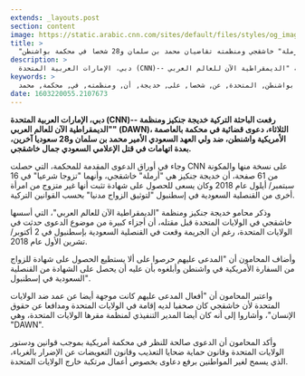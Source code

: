 ```yaml
--- 
extends: _layouts.post 
section: content 
image: https://static.arabic.cnn.com/sites/default/files/styles/og_image_v1/public/2020/10/20/images/GettyImages-1204916696.jpg?h=434c2271&itok=pwymsbc4 
title: > 
  "أرملة" خاشقجي ومنظمته تقاضيان محمد بن سلمان و28 شخصا في محكمة بواشنطن 
description: > 
  دبي، الإمارات العربية المتحدة (CNN)-- رفعت الباحثة التركية خديجة جنكيز ومنظمة "الديمقراطية الآن للعالم العربي" (DAWN)، الثلاثاء، دعوى قضائية في محكمة بالعاصمة الأمريكية واشنطن، ضد ولي العهد السعودي الأمير محمد بن سلمان و28 سعوديا آخرين، بعدة اتهامات في قتل الإعلامي السعودي جمال خاشقجي.وذكر محامو خديجة جنكيز ومنظمة "الديمقراطية الآن للعالم العربي"، التي أسسها خاشقجي في الولايات المتحدة قبل مقتله، أن أجزاء كبيرة من موضوع الدعوى حدثت في الولايات المتحدة، رغم أن الجريمة وقعت في القنصلية السعودية بإسطنبول في 2 أكتوبر/ تشرين الأول عام 2018.وأضاف المحامون أن "المدعى عليهم حرصوا على ألا يستطيع الحصول على شهادة للزواج من السفارة الأمريكية في واشنطن وأبلغوه بأن عليه أن يحصل على الشهادة من القنصلية السعودية في إسطنبول".واعتبر المحامون أن "أفعال المدعى عليهم كانت موجهة أيضا عن عمد ضد الولايات المتحدة لأن خاشقجي كان صحفيا لديه إقامة في الولايات المتحدة ومدافعا عن حقوق الإنسان"، وأشاروا إلى أنه كان أيضا المدير التنفيذي لمنظمة مقرها الولايات المتحدة، وهي "DAWN".وأكد المحامون أن الدعوى صالحة للنظر في محكمة أمريكية بموجب قوانين ودستور الولايات المتحدة وقانون حماية ضحايا التعذيب وقانون التعويضات عن الإضرار بالغرباء، الذي يسمح لغير المواطنين برفع دعاوى بخصوص أعمال مرتكبة خارج الولايات المتحدة. 
keywords: > 
  تقاضيان, و28, سلمان, خاشقجي, الولايات, من, جنكيز, بواشنطن, المتحدة, عن, شخصا, على, خديجة, أن, ومنظمته, في, محكمة, محمد 
date: 1603220055.2107673 
--- 
```

<div><p><strong>&#1583;&#1576;&#1610;&#1548; &#1575;&#1604;&#1573;&#1605;&#1575;&#1585;&#1575;&#1578; &#1575;&#1604;&#1593;&#1585;&#1576;&#1610;&#1577; &#1575;&#1604;&#1605;&#1578;&#1581;&#1583;&#1577; (CNN)-- &#1585;&#1601;&#1593;&#1578; &#1575;&#1604;&#1576;&#1575;&#1581;&#1579;&#1577; &#1575;&#1604;&#1578;&#1585;&#1603;&#1610;&#1577; &#1582;&#1583;&#1610;&#1580;&#1577; &#1580;&#1606;&#1603;&#1610;&#1586; &#1608;&#1605;&#1606;&#1592;&#1605;&#1577; "&#1575;&#1604;&#1583;&#1610;&#1605;&#1602;&#1585;&#1575;&#1591;&#1610;&#1577; &#1575;&#1604;&#1570;&#1606; &#1604;&#1604;&#1593;&#1575;&#1604;&#1605; &#1575;&#1604;&#1593;&#1585;&#1576;&#1610;" (DAWN)&#1548; &#1575;&#1604;&#1579;&#1604;&#1575;&#1579;&#1575;&#1569;&#1548; &#1583;&#1593;&#1608;&#1609; &#1602;&#1590;&#1575;&#1574;&#1610;&#1577; &#1601;&#1610; &#1605;&#1581;&#1603;&#1605;&#1577; &#1576;&#1575;&#1604;&#1593;&#1575;&#1589;&#1605;&#1577; &#1575;&#1604;&#1571;&#1605;&#1585;&#1610;&#1603;&#1610;&#1577; &#1608;&#1575;&#1588;&#1606;&#1591;&#1606;&#1548; &#1590;&#1583; &#1608;&#1604;&#1610; &#1575;&#1604;&#1593;&#1607;&#1583; &#1575;&#1604;&#1587;&#1593;&#1608;&#1583;&#1610; &#1575;&#1604;&#1571;&#1605;&#1610;&#1585; &#1605;&#1581;&#1605;&#1583; &#1576;&#1606; &#1587;&#1604;&#1605;&#1575;&#1606; &#1608;28 &#1587;&#1593;&#1608;&#1583;&#1610;&#1575; &#1570;&#1582;&#1585;&#1610;&#1606;&#1548; &#1576;&#1593;&#1583;&#1577; &#1575;&#1578;&#1607;&#1575;&#1605;&#1575;&#1578; &#1601;&#1610; &#1602;&#1578;&#1604; &#1575;&#1604;&#1573;&#1593;&#1604;&#1575;&#1605;&#1610; &#1575;&#1604;&#1587;&#1593;&#1608;&#1583;&#1610; &#1580;&#1605;&#1575;&#1604; &#1582;&#1575;&#1588;&#1602;&#1580;&#1610;.</strong></p>&#13;
&#13;
<p>&#1608;&#1580;&#1575;&#1569; &#1601;&#1610; &#1571;&#1608;&#1585;&#1575;&#1602; &#1575;&#1604;&#1583;&#1593;&#1608;&#1609; &#1575;&#1604;&#1605;&#1602;&#1583;&#1605;&#1577; &#1604;&#1604;&#1605;&#1581;&#1603;&#1605;&#1577;&#1548; &#1575;&#1604;&#1578;&#1610; &#1581;&#1589;&#1604;&#1578; CNN &#1593;&#1604;&#1609; &#1606;&#1587;&#1582;&#1577; &#1605;&#1606;&#1607;&#1575; &#1608;&#1575;&#1604;&#1605;&#1603;&#1608;&#1606;&#1577; &#1605;&#1606; 61 &#1589;&#1601;&#1581;&#1577;&#1548; &#1571;&#1606; &#1582;&#1583;&#1610;&#1580;&#1577; &#1580;&#1606;&#1603;&#1610;&#1586; &#1607;&#1610; "&#1571;&#1585;&#1605;&#1604;&#1577;" &#1582;&#1575;&#1588;&#1602;&#1580;&#1610;&#1548; &#1608;&#1571;&#1606;&#1607;&#1605;&#1575; "&#1578;&#1586;&#1608;&#1580;&#1575; &#1588;&#1585;&#1593;&#1610;&#1575;" &#1601;&#1610; 16 &#1587;&#1576;&#1578;&#1605;&#1576;&#1585;/ &#1571;&#1610;&#1604;&#1608;&#1604; &#1593;&#1575;&#1605; 2018 &#1608;&#1603;&#1575;&#1606; &#1610;&#1587;&#1593;&#1609; &#1604;&#1604;&#1581;&#1589;&#1608;&#1604; &#1593;&#1604;&#1609; &#1588;&#1607;&#1575;&#1583;&#1577; &#1578;&#1579;&#1576;&#1578; &#1571;&#1606;&#1607;&#1575; &#1594;&#1610;&#1585; &#1605;&#1578;&#1586;&#1608;&#1580; &#1605;&#1606; &#1575;&#1605;&#1585;&#1571;&#1577; &#1571;&#1582;&#1585;&#1609; &#1605;&#1606; &#1575;&#1604;&#1602;&#1606;&#1589;&#1604;&#1610;&#1577; &#1575;&#1604;&#1587;&#1593;&#1608;&#1583;&#1610;&#1577; &#1601;&#1610; &#1573;&#1587;&#1591;&#1606;&#1576;&#1608;&#1604; "&#1604;&#1578;&#1608;&#1579;&#1610;&#1602; &#1575;&#1604;&#1586;&#1608;&#1575;&#1580; &#1605;&#1583;&#1606;&#1610;&#1575;" &#1576;&#1581;&#1587;&#1576; &#1575;&#1604;&#1602;&#1608;&#1575;&#1606;&#1610;&#1606; &#1575;&#1604;&#1578;&#1585;&#1603;&#1610;&#1577;.</p>&#13;
&#13;
<p>&#1608;&#1584;&#1603;&#1585; &#1605;&#1581;&#1575;&#1605;&#1608; &#1582;&#1583;&#1610;&#1580;&#1577; &#1580;&#1606;&#1603;&#1610;&#1586; &#1608;&#1605;&#1606;&#1592;&#1605;&#1577; "&#1575;&#1604;&#1583;&#1610;&#1605;&#1602;&#1585;&#1575;&#1591;&#1610;&#1577; &#1575;&#1604;&#1570;&#1606; &#1604;&#1604;&#1593;&#1575;&#1604;&#1605; &#1575;&#1604;&#1593;&#1585;&#1576;&#1610;"&#1548; &#1575;&#1604;&#1578;&#1610; &#1571;&#1587;&#1587;&#1607;&#1575; &#1582;&#1575;&#1588;&#1602;&#1580;&#1610; &#1601;&#1610; &#1575;&#1604;&#1608;&#1604;&#1575;&#1610;&#1575;&#1578; &#1575;&#1604;&#1605;&#1578;&#1581;&#1583;&#1577; &#1602;&#1576;&#1604; &#1605;&#1602;&#1578;&#1604;&#1607;&#1548; &#1571;&#1606; &#1571;&#1580;&#1586;&#1575;&#1569; &#1603;&#1576;&#1610;&#1585;&#1577; &#1605;&#1606; &#1605;&#1608;&#1590;&#1608;&#1593; &#1575;&#1604;&#1583;&#1593;&#1608;&#1609; &#1581;&#1583;&#1579;&#1578; &#1601;&#1610; &#1575;&#1604;&#1608;&#1604;&#1575;&#1610;&#1575;&#1578; &#1575;&#1604;&#1605;&#1578;&#1581;&#1583;&#1577;&#1548; &#1585;&#1594;&#1605; &#1571;&#1606; &#1575;&#1604;&#1580;&#1585;&#1610;&#1605;&#1577; &#1608;&#1602;&#1593;&#1578; &#1601;&#1610; &#1575;&#1604;&#1602;&#1606;&#1589;&#1604;&#1610;&#1577; &#1575;&#1604;&#1587;&#1593;&#1608;&#1583;&#1610;&#1577; &#1576;&#1573;&#1587;&#1591;&#1606;&#1576;&#1608;&#1604; &#1601;&#1610; 2 &#1571;&#1603;&#1578;&#1608;&#1576;&#1585;/ &#1578;&#1588;&#1585;&#1610;&#1606; &#1575;&#1604;&#1571;&#1608;&#1604; &#1593;&#1575;&#1605; 2018.</p>&#13;
&#13;
<p>&#1608;&#1571;&#1590;&#1575;&#1601; &#1575;&#1604;&#1605;&#1581;&#1575;&#1605;&#1608;&#1606; &#1571;&#1606; "&#1575;&#1604;&#1605;&#1583;&#1593;&#1609; &#1593;&#1604;&#1610;&#1607;&#1605; &#1581;&#1585;&#1589;&#1608;&#1575; &#1593;&#1604;&#1609; &#1571;&#1604;&#1575; &#1610;&#1587;&#1578;&#1591;&#1610;&#1593; &#1575;&#1604;&#1581;&#1589;&#1608;&#1604; &#1593;&#1604;&#1609; &#1588;&#1607;&#1575;&#1583;&#1577; &#1604;&#1604;&#1586;&#1608;&#1575;&#1580; &#1605;&#1606; &#1575;&#1604;&#1587;&#1601;&#1575;&#1585;&#1577; &#1575;&#1604;&#1571;&#1605;&#1585;&#1610;&#1603;&#1610;&#1577; &#1601;&#1610; &#1608;&#1575;&#1588;&#1606;&#1591;&#1606; &#1608;&#1571;&#1576;&#1604;&#1594;&#1608;&#1607; &#1576;&#1571;&#1606; &#1593;&#1604;&#1610;&#1607; &#1571;&#1606; &#1610;&#1581;&#1589;&#1604; &#1593;&#1604;&#1609; &#1575;&#1604;&#1588;&#1607;&#1575;&#1583;&#1577; &#1605;&#1606; &#1575;&#1604;&#1602;&#1606;&#1589;&#1604;&#1610;&#1577; &#1575;&#1604;&#1587;&#1593;&#1608;&#1583;&#1610;&#1577; &#1601;&#1610; &#1573;&#1587;&#1591;&#1606;&#1576;&#1608;&#1604;".</p>&#13;
&#13;
<p>&#1608;&#1575;&#1593;&#1578;&#1576;&#1585; &#1575;&#1604;&#1605;&#1581;&#1575;&#1605;&#1608;&#1606; &#1571;&#1606; "&#1571;&#1601;&#1593;&#1575;&#1604; &#1575;&#1604;&#1605;&#1583;&#1593;&#1609; &#1593;&#1604;&#1610;&#1607;&#1605; &#1603;&#1575;&#1606;&#1578; &#1605;&#1608;&#1580;&#1607;&#1577; &#1571;&#1610;&#1590;&#1575; &#1593;&#1606; &#1593;&#1605;&#1583; &#1590;&#1583; &#1575;&#1604;&#1608;&#1604;&#1575;&#1610;&#1575;&#1578; &#1575;&#1604;&#1605;&#1578;&#1581;&#1583;&#1577; &#1604;&#1571;&#1606; &#1582;&#1575;&#1588;&#1602;&#1580;&#1610; &#1603;&#1575;&#1606; &#1589;&#1581;&#1601;&#1610;&#1575; &#1604;&#1583;&#1610;&#1607; &#1573;&#1602;&#1575;&#1605;&#1577; &#1601;&#1610; &#1575;&#1604;&#1608;&#1604;&#1575;&#1610;&#1575;&#1578; &#1575;&#1604;&#1605;&#1578;&#1581;&#1583;&#1577; &#1608;&#1605;&#1583;&#1575;&#1601;&#1593;&#1575; &#1593;&#1606; &#1581;&#1602;&#1608;&#1602; &#1575;&#1604;&#1573;&#1606;&#1587;&#1575;&#1606;"&#1548; &#1608;&#1571;&#1588;&#1575;&#1585;&#1608;&#1575; &#1573;&#1604;&#1609; &#1571;&#1606;&#1607; &#1603;&#1575;&#1606; &#1571;&#1610;&#1590;&#1575; &#1575;&#1604;&#1605;&#1583;&#1610;&#1585; &#1575;&#1604;&#1578;&#1606;&#1601;&#1610;&#1584;&#1610; &#1604;&#1605;&#1606;&#1592;&#1605;&#1577; &#1605;&#1602;&#1585;&#1607;&#1575; &#1575;&#1604;&#1608;&#1604;&#1575;&#1610;&#1575;&#1578; &#1575;&#1604;&#1605;&#1578;&#1581;&#1583;&#1577;&#1548; &#1608;&#1607;&#1610; "DAWN".</p>&#13;
&#13;
<p>&#1608;&#1571;&#1603;&#1583; &#1575;&#1604;&#1605;&#1581;&#1575;&#1605;&#1608;&#1606; &#1571;&#1606; &#1575;&#1604;&#1583;&#1593;&#1608;&#1609; &#1589;&#1575;&#1604;&#1581;&#1577; &#1604;&#1604;&#1606;&#1592;&#1585; &#1601;&#1610; &#1605;&#1581;&#1603;&#1605;&#1577; &#1571;&#1605;&#1585;&#1610;&#1603;&#1610;&#1577; &#1576;&#1605;&#1608;&#1580;&#1576; &#1602;&#1608;&#1575;&#1606;&#1610;&#1606; &#1608;&#1583;&#1587;&#1578;&#1608;&#1585; &#1575;&#1604;&#1608;&#1604;&#1575;&#1610;&#1575;&#1578; &#1575;&#1604;&#1605;&#1578;&#1581;&#1583;&#1577; &#1608;&#1602;&#1575;&#1606;&#1608;&#1606; &#1581;&#1605;&#1575;&#1610;&#1577; &#1590;&#1581;&#1575;&#1610;&#1575; &#1575;&#1604;&#1578;&#1593;&#1584;&#1610;&#1576; &#1608;&#1602;&#1575;&#1606;&#1608;&#1606; &#1575;&#1604;&#1578;&#1593;&#1608;&#1610;&#1590;&#1575;&#1578; &#1593;&#1606; &#1575;&#1604;&#1573;&#1590;&#1585;&#1575;&#1585; &#1576;&#1575;&#1604;&#1594;&#1585;&#1576;&#1575;&#1569;&#1548; &#1575;&#1604;&#1584;&#1610; &#1610;&#1587;&#1605;&#1581; &#1604;&#1594;&#1610;&#1585; &#1575;&#1604;&#1605;&#1608;&#1575;&#1591;&#1606;&#1610;&#1606; &#1576;&#1585;&#1601;&#1593; &#1583;&#1593;&#1575;&#1608;&#1609; &#1576;&#1582;&#1589;&#1608;&#1589; &#1571;&#1593;&#1605;&#1575;&#1604; &#1605;&#1585;&#1578;&#1603;&#1576;&#1577; &#1582;&#1575;&#1585;&#1580; &#1575;&#1604;&#1608;&#1604;&#1575;&#1610;&#1575;&#1578; &#1575;&#1604;&#1605;&#1578;&#1581;&#1583;&#1577;.</p>&#13;
&#13;
<p>&#160;</p>&#13;
&#13;
&#13;
&#13;</div>
